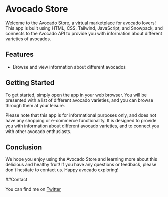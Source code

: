 # Avocado Store

Welcome to the Avocado Store, a virtual marketplace for avocado lovers! This app is built using HTML, CSS, Tailwind, JavaScript, and Snowpack, and connects to the Avocado API to provide you with information about different varieties of avocados.

## Features

- Browse and view information about different avocados

## Getting Started

To get started, simply open the app in your web browser. You will be presented with a list of different avocado varieties, and you can browse through them at your leisure.

Please note that this app is for informational purposes only, and does not have any shopping or e-commerce functionality. It is designed to provide you with information about different avocado varieties, and to connect you with other avocado enthusiasts.

## Conclusion

We hope you enjoy using the Avocado Store and learning more about this delicious and healthy fruit! If you have any questions or feedback, please don't hesitate to contact us. Happy avocado exploring!

##Contact

You can find me on [Twitter](https://twitter.com/ionuser03)
